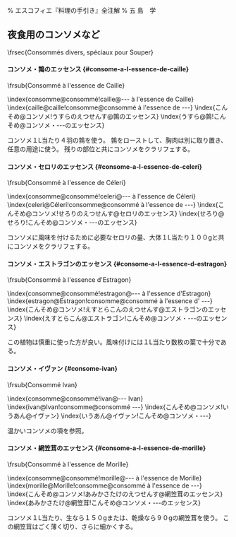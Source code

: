 % エスコフィエ『料理の手引き』全注解
% 五 島　学


## 夜食用のコンソメなど

\frsec{Consommés divers, spéciaux pour Souper}





#### コンソメ・鶉のエッセンス {#consome-a-l-essence-de-caille}

\frsub{Consommé à l'essence de Caille}

\index{consomme@consommé!caille@--- à l'essence de Caille}
\index{caille@caille!consomme@consommé à l'essence de ---}
\index{こんそめ@コンソメ!うすらのえつせんす@鶉のエッセンス}
\index{うすら@鶉!こんそめ@コンソメ・---のエッセンス}




コンソメ１L当たり４羽の鶉を使う。
鶉をローストして、胸肉は別に取り置き、任意の用途に使う。
残りの部位と共にコンソメをクラリフェする。






#### コンソメ・セロリのエッセンス {#consome-a-l-essence-de-celeri}

\frsub{Consommé à l'essence de Céleri}

\index{consomme@consommé!celeri@--- à l'essence de Céleri}
\index{celeri@Céleri!consomme@consommé à l'essence de ---}
\index{こんそめ@コンソメ!せろりのえつせんす@セロリのエッセンス}
\index{せろり@せろり!こんそめ@コンソメ・---のエッセンス}

コンソメに風味を付けるために必要なセロリの量、大体１L当たり１００gと共にコンソメをクラリフェする。





#### コンソメ・エストラゴンのエッセンス {#consome-a-l-essence-d-estragon}

\frsub{Consommé à l'essence d'Estragon}

\index{consomme@consommé!estragon@--- à l'essence d'Estragon}
\index{estragon@Estragon!consomme@consommé à l'essence d' ---}
\index{こんそめ@コンソメ!えすとらこんのえつせんす@エストラゴンのエッセンス}
\index{えすとらこん@エストラゴン!こんそめ@コンソメ・---のエッセンス}


この植物は慎重に使った方が良い。風味付けには１L当たり数枚の葉で十分である。





#### コンソメ・イヴァン {#consome-ivan}

\frsub{Consommé Ivan}

\index{consomme@consommé!ivan@--- Ivan}
\index{ivan@Ivan!consomme@consommé ---}
\index{こんそめ@コンソメ!いうあん@イヴァン}
\index{いうあん@イヴァン!こんそめ@コンソメ・---}


温かいコンソメの項を参照。






#### コンソメ・網笠茸のエッセンス {#consome-a-l-essence-de-morille}

\frsub{Consommé à l'essence de Morille}

\index{consomme@consommé!morille@--- à l'essence de Morille}
\index{morille@Morille!consomme@consommé à l'essence de ---}
\index{こんそめ@コンソメ!あみかさたけのえつせんす@網笠茸のエッセンス}
\index{あみかさたけ@網笠茸!こんそめ@コンソメ・---のエッセンス}


コンソメ１L当たり、生なら１５０gまたは、乾燥なら９０gの網笠茸を使う。
この網笠茸はごく薄く切り、さらに細かくする。
